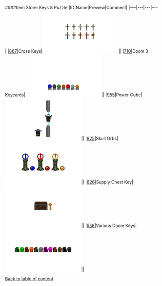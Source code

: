####Item Store: Keys & Puzzle
|ID|Name|Preview|Comment|
|---|---|---|---|
|[867](../data/0867.zip)|Cross Keys|![Cross Keys](images/itemstore/crosskeys.png)||
|[710](../data/0710.zip)|Doom 3 Keycards|![Doom 3 Keycards](images/itemstore/d3keycards.png)||
|[955](../data/0955.zip)|Power Cube|![Power Cube](images/itemstore/powercube.png)||
|[825](../data/0825.zip)|Skull Orbs|![Skull Orbs](images/itemstore/skullorbs.png)||
|[826](../data/0826.zip)|Supply Chest Key|![Supply Chest Key](images/itemstore/supplychestkey.png)||
|[558](../data/0558.zip)|Various Doom Keys|![Various Doom Keys](images/itemstore/variouskeys.png)||

[Back to table of content](../readme.md)
